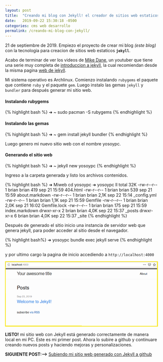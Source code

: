 ```yaml
---
layout: post
title:  "Creando mi blog con Jekyll! el creador de sitios web estaticos"
date:   2019-09-22 15:30:18 -0500
categories: cms web desarrollo
permalink: /creando-mi-blog-con-jekyll/
---
```


21 de septiembre de 2019. Empiezo el proyecto de crear mi blog *(este blog)* con la tecnologia para creacion de sitios web estaticos **`jekyll`**. 

Acabo de terminar de ver los videos de [Mike Dane](https://www.youtube.com/channel/UCvmINlrza7JHB1zkIOuXEbw/), un youtuber que tiene una serie muy completa de [introduccion a jekyll](https://youtu.be/T1itpPvFWHI), la cual recomiendan desde la misma pagina [web de jekyll](https://jekyllrb.com/).

Mi sistema operativo es Archlinux. Comienzo instalando `rubygems` el paquete que contiene `ruby` y el paquete `gem`. Luego instalo las gemas `jekyll` y `bundler` para después generar mi sitio web.


#### **Instalando rubygems**
{% highlight bash %}
➜  ~ sudo pacman -S rubygems
{% endhighlight %}


#### **Instalando las gemas**
{% highlight bash %}
➜  ~ gem install jekyll bundler
{% endhighlight %}
  

Luego genero mi nuevo sitio web con el nombre yosoypc.

#### **Generando el sitio web**
{% highlight bash %}
➜  ~ jekyll new yosoypc
{% endhighlight %}

Ingreso a la carpeta generada y listo los archivos contenidos.

{% highlight bash %}
➜  Miweb cd yosoypc
➜  yosoypc ll
total 32K
-rw-r--r-- 1 brian brian  419 sep 21 15:59 404.html
-rw-r--r-- 1 brian brian  539 sep 21 15:59 about.markdown
-rw-r--r-- 1 brian brian 2,1K sep 22 15:14 _config.yml
-rw-r--r-- 1 brian brian 1,1K sep 21 15:59 Gemfile
-rw-r--r-- 1 brian brian 2,0K sep 21 16:02 Gemfile.lock
-rw-r--r-- 1 brian brian  175 sep 21 15:59 index.markdown
drwxr-xr-x 2 brian brian 4,0K sep 22 15:37 _posts
drwxr-xr-x 6 brian brian 4,0K sep 22 15:37 _site
{% endhighlight %}

Después de generado el sitio inicio una instancia de servidor web que genera jekyll, para poder acceder al sitio desde el navegador.

{% highlight bash%}
➜  yosoypc bundle exec jekyll serve
{% endhighlight %}

y por ultimo cargo la pagina de inicio accediendo a `http://localhost:4000`

![mi sitio web con jekyll](_assets/img/cargando-web-con-jekyll.png)

**LISTO!** mi sitio web con Jekyll está generado correctamente de manera local en mi PC. Este es mi primer post. Ahora lo subire a github y continuare creando nuevos posts y haciendo mejoras y personalizaciones. 

**SIGUIENTE POST:-->** [Subiendo mi sitio web generado con Jekyll a github](#)